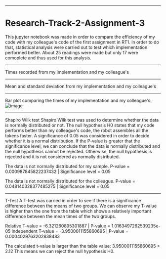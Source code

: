 -----------------------------------------
# Research-Track-2-Assignment-3

This jupyter notebook was made in order to compare the efficiency of my code with my colleague's code of the first assignment in RT1. 
In order to do that, statistical analysis were carried out to test which implementation performed better.
About 25 readings were made but only 17 were comoplete and thus used for this analysis.
   
 ---------------------------------------------------------- 
Times recorded from my implementation and my colleague's
 
--------------------------------------------------------------------- 
Mean and standard deviation from my implementation and my colleague's

--------------------------------------------------------------------
Bar plot comparing the times of my implementation and my colleague's:
![image](https://github.com/jodebelle/Research-Track-2-Assignment-3/assets/114078097/d814cdb4-c21c-47c7-b646-b55106370706)

-----------------
Shapiro Wilk test
Shapiro Wilk test was used to determine whether the data is normally distributed or not.
The null hypothesis H0 states that my code performs better than my colleague's code, the robot assembles all the tokens faster.
A significance of 0.05 was considered in order to decide whether it is a normal distribution.
If the P-value is greater that the significance level, we can conclude that the data is normally distributed and the null hypothesis cannot be rejected.
Otherwise, the null hypothesis is rejected and it is not considered as normally distributed.

The data is not normally distributed for my sample.
P-value = 0.000987845822237432 | Significance level = 0.05

The data is not normally distributed for the colleague.
P-value = 0.048140328377485275 | Significance level = 0.05

---------
T-Test
A T-test was carried in order to see if there is a significance difference between the means of two groups.
We can observe my T-value is higher than the one from the table which shows a relatively important difference between the mean times of the two groups.

Relative T-value = -6.321260895301887 | P-value = 1.0163497262539235e-05
Independent T-value = -3.9500011155860695 | P-value = 0.0004029763202838483

The calculated t-value is larger than the table value: 3.9500011155860695 > 2.12
This means we can reject the null hypothesis H0.

